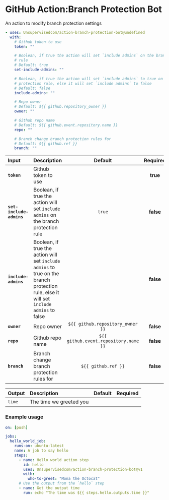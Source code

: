 <!-- start title -->

# GitHub Action:Branch Protection Bot

<!-- end title -->
<!-- start description -->

An action to modify branch protection settings

<!-- end description -->
<!-- start contents -->
<!-- end contents -->
<!-- start usage -->

```yaml
- uses: Unsupervisedcom/action-branch-protection-bot@undefined
  with:
    # Github token to use
    token: ""

    # Boolean, if true the action will set `include admins` on the branch protection
    # rule
    # Default: true
    set-include-admins: ""

    # Boolean, if true the action will set `include admins` to true on the branch
    # protection rule, else it will set `include admins` to false
    # Default: false
    include-admins: ""

    # Repo owner
    # Default: ${{ github.repository_owner }}
    owner: ""

    # Github repo name
    # Default: ${{ github.event.repository.name }}
    repo: ""

    # Branch change branch protection rules for
    # Default: ${{ github.ref }}
    branch: ""
```

<!-- end usage -->
   <!-- start inputs -->

| **Input**                | **Description**                                                                                                                         |              **Default**              | **Required** |
| :----------------------- | :-------------------------------------------------------------------------------------------------------------------------------------- | :-----------------------------------: | :----------: |
| **`token`**              | Github token to use                                                                                                                     |                                       |   **true**   |
| **`set-include-admins`** | Boolean, if true the action will set `include admins` on the branch protection rule                                                     |                `true`                 |  **false**   |
| **`include-admins`**     | Boolean, if true the action will set `include admins` to true on the branch protection rule, else it will set `include admins` to false |                                       |  **false**   |
| **`owner`**              | Repo owner                                                                                                                              |   `${{ github.repository_owner }}`    |  **false**   |
| **`repo`**               | Github repo name                                                                                                                        | `${{ github.event.repository.name }}` |  **false**   |
| **`branch`**             | Branch change branch protection rules for                                                                                               |          `${{ github.ref }}`          |  **false**   |

<!-- end inputs -->
   <!-- start outputs -->

| **Output** | **Description**         | **Default** | **Required** |
| :--------- | :---------------------- | ----------- | ------------ |
| `time`     | The time we greeted you |             |              |

<!-- end outputs -->
   <!-- start examples -->

### Example usage

```yaml
on: [push]

jobs:
  hello_world_job:
    runs-on: ubuntu-latest
    name: A job to say hello
    steps:
      - name: Hello world action step
        id: hello
        uses: Unsupervisedcom/action-branch-protection-bot@v1
        with:
          who-to-greet: "Mona the Octocat"
      # Use the output from the `hello` step
      - name: Get the output time
        run: echo "The time was ${{ steps.hello.outputs.time }}"
```

<!-- end examples -->
<!-- start [.github/ghdocs/examples/] -->
<!-- end [.github/ghdocs/examples/] -->

